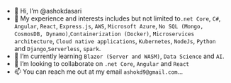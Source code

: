 - 👋 Hi, I’m @ashokdasari
- 👀 My experience and interests includes but not limited to`.net Core`, `C#`, `Angular`, `React`, `Express.js`, `AWS`, `Microsoft Azure`, `No SQL (Mongo, CosmosDB, Dynamo)`,`Containerization (Docker)`, `Microservices architecture`, `Cloud native applications`, `Kubernetes`, `NodeJs`, `Python` and `Django`,`Serverless`, `spark`.
- 🌱 I’m currently learning `Blazor (Server and WASM)`, `Data Science` and `AI`.
- 💞️ I’m looking to collaborate on `.net Core`, `Angular` and `React`
- 📫 You can reach me out at my email `ashokd9@gmail.com`...

<!---
ashokdasari/ashokdasari is a ✨ special ✨ repository because its `README.md` (this file) appears on your GitHub profile.
You can click the Preview link to take a look at your changes.
--->
